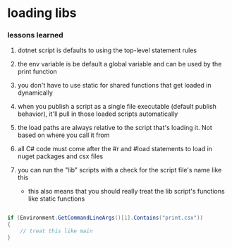 # loading libs

### lessons learned

1) dotnet script is defaults to using the top-level statement rules

2) the env variable is be default a global variable and can be used by the print function

3) you don't have to use static for shared functions that get loaded in dynamically

4) when you publish a script as a single file executable (default publish behavior), it'll pull in those loaded scripts automatically

5) the load paths are always relative to the script that's loading it.  Not based on where you call it from

6) all C# code must come after the #r and #load statements to load in nuget packages and csx files

7) you can run the "lib" scripts with a check for the script file's name like this
	- this also means that you should really treat the lib script's functions like static functions


```csharp

if (Environment.GetCommandLineArgs()[1].Contains("print.csx"))
{
	// treat this like main
}
```
